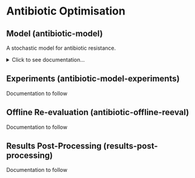 # Antibiotic Optimisation

## Model (antibiotic-model)

A stochastic model for antibiotic resistance.

<details><summary>Click to see documentation...</summary>

### Example Usage (Model)

`AntibioticModel` can be used directly, giving results to compare to the MATLAB
reference implementation. The model constructor accepts additional parameters to
specify initial bacterial load and random number generator for the simulation.

    int samples = 1000;
    AntibioticModel model = new AntibioticModel(samples);
    
    int[] solution = new int[] {10, 10, 10, 10, 10, 10, 10, 10, 10, 10};

    double fitness = model.evaluate(solution);

### Example Usage (Problem)

`AntibioticProblem` is used to create an `IntegerProblem` instance for jMetal
algorithms. Many objectives may be specified.

    int maxIndividualDosage = 60;
    int maxConcentraition = 60;
    AntibioticProblem problem = new AntibioticProblem(
            model,
            maxIndividualDosage,
            AntibioticObjective.totalAntibiotic(),
            AntibioticObjective.overdoseAmount(maxConcentraition),
            AntibioticObjective.uncuredProportion());

    Algorithm<List<DoubleSolution>> algorithm = ... // jMetal Algorithm usage

</details>

## Experiments (antibiotic-model-experiments)

Documentation to follow

## Offline Re-evaluation (antibiotic-offline-reeval)

Documentation to follow

## Results Post-Processing (results-post-processing)

Documentation to follow

